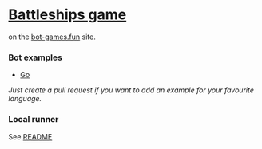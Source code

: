 # [Battleships game](https://bot-games.fun/battleships) 
on the [bot-games.fun](https://bot-games.fun) site.

### Bot examples
* [Go](bot-example/go)

*Just create a pull request if you want to add an example for your favourite language.*

### Local runner
See [README](https://github.com/bot-games/battleships/tree/master/cmd/localrunner)